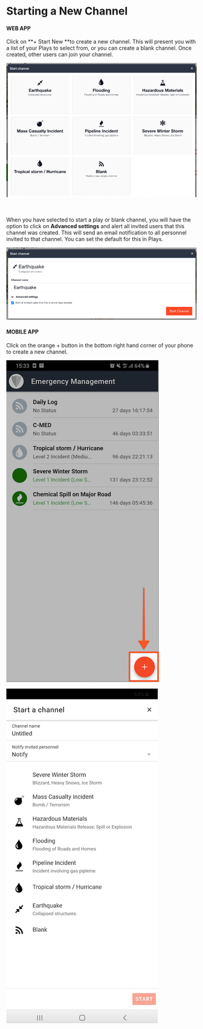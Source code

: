 # Starting a New Channel

#### WEB APP

Click on **+ Start New **to create a new channel. This will present you with a list of your Plays to select from, or you can create a blank channel. Once created, other users can join your channel.

![](<../../.gitbook/assets/starting a new channel web app.png>)

\
\
When you have selected to start a play or blank channel, you will have the option to click on **Advanced settings** and alert all invited users that this channel was created. This will send an email notification to all personnel invited to that channel. You can set the default for this in Plays. 

![](<../../.gitbook/assets/starting a new channel advanced settings.png>)

#### MOBILE APP

Click on the orange + button in the bottom right hand corner of your phone to create a new channel.

![](<../../.gitbook/assets/starting a new channel mobile 1.png>)

![](<../../.gitbook/assets/starting a new channel mobile 2.png>)

